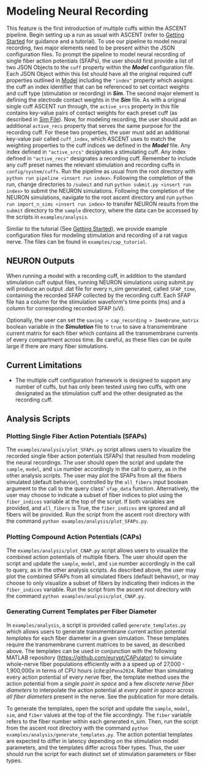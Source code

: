 # Modeling Neural Recording

This feature is the first introduction of multiple cuffs within the ASCENT pipeline. Begin setting up a run as usual with ASCENT (refer to [Getting Started](Getting_Started.md) for guidance and a tutorial). To use our pipeline to model neural recording, two major elements need to be present within the JSON configuration files. To prompt the pipeline to model neural recording of single fiber action potentials (SFAPs), the user should first provide a list of two JSON Objects to the `cuff` property within the **_Model_** configuration file. Each JSON Object within this list should have all the original required cuff properties outlined in [Model](JSON/JSON_parameters/model.md) including the `"index"` property which assigns the cuff an index identifier that can be referenced to set contact weights and cuff type (stimulation or recording) in **_Sim_**. The second major element is defining the electrode contact weights in the **_Sim_** file. As with a original single cuff ASCENT run through, the `active_srcs` property in this file contains key-value pairs of contact weights for each preset cuff (as described in [Sim File](JSON/JSON_parameters/sim.md)). Now, for modeling recording, the user should add an additional `active_recs` property that serves the same purpose for the recording cuff. For these two properties, the user must add an additional key-value pair called `cuff_index`, which ASCENT uses to match the weighting properties to the cuff indices we defined in the **_Model_** file. Any index defined in `"active_srcs"` designates a stimulating cuff. Any index defined in `"active_recs"` designates a recording cuff. Remember to include any cuff preset names the relevant stimulation and recording cuffs in `config/system/cuffs`. Run the pipeline as usual from the root directory with `python run pipeline <insert run index>`. Following the completion of the run, change directories to `/submit` and run `python submit.py <insert run index>` to submit the NEURON simulations. Following the completion of the NEURON simulations, navigate to the root ascent directory and run `python run import_n_sims <insert run index>` to transfer NEURON results from the `submit` directory to the `sample` directory, where the data can be accessed by the scripts in `examples/analysis`.

Similar to the tutorial (See [Getting Started](Getting_Started.md)), we provide example configuration files for modeling stimulation and recording of a rat vagus nerve. The files can be found in `examples/cap_tutorial`.


## NEURON Outputs

When running a model with a recording cuff, in addition to the standard stimulation cuff output files, running NEURON simulations using submit.py will produce an output .dat file for every n_sim generated, called `SFAP_time`, containing the recorded SFAP collected by the recording cuff. Each SFAP file has a column for the stimulation waveform's time points (ms) and a column for corresponding recorded SFAP (uV).

Optionally, the user can set the `saving > cap_recording > Imembrane_matrix` boolean variable in the **_Simulation_** file to `true` to save a transmembrane current matrix for each fiber which contains all the transmembrane currents of every compartment across time. Be careful, as these files can be quite large if there are many fiber simulations.


## Current Limitations

- The multiple cuff configuration framework is designed to support any number of cuffs, but has only been tested using two cuffs, with one designated as the stimulation cuff and the other designated as the recording cuff.

## Analysis Scripts

### Plotting Single Fiber Action Potentials (SFAPs)

The `examples/analysis/plot_SFAPs.py` script allows users to visualize the recorded single fiber action potentials (SFAPs) that resulted from modeling the neural recordings. The user should open the script and update the `sample`, `model`, and `sim` number accordingly in the call to query, as in the other analysis scripts. The user may plot the SFAPs from all the fibers simulated (default behavior), controlled by the `all_fibers` input boolean argument to the call to the query class' `sfap_data` function. Alternatively, the user may choose to indicate a subset of fiber indices to plot using the `fiber_indices` variable at the top of the script. If both variables are provided, and `all_fibers` is True, the `fiber_indices` are ignored and all fibers will be provided. Run the script from the ascent root directory with the command `python examples/analysis/plot_SFAPs.py`.

### Plotting Compound Action Potentials (CAPs)
The `examples/analysis/plot_CNAP.py` script allows users to visualize the combined action potentials of multiple fibers. The user should open the script and update the `sample`, `model`, and `sim` number accordingly in the call to query, as in the other analysis scripts. As described above, the user may plot the combined SFAPs from all simulated fibers (default behavior), or may choose to only visualize a subset of fibers by indicating their indices in the `fiber_indices` variable. Run the script from the ascent root directory with the command `python examples/analysis/plot_CNAP.py`.

### Generating Current Templates per Fiber Diameter

In `examples/analysis`, a script is provided called `generate_templates.py` which allows users to generate transmembrane current action potential _templates_ for each fiber diameter in a given simulation. These templates require the transmembrane current matrices to be saved, as described above. The templates can be used in conjunction with the following MATLAB repository (https://github.com/eurypt/CAPulator) to simulate whole-nerve fiber populations efficiently with a a speed up of 27,000 - 1,900,000x in terms of CPU hours {cite:p}`Pena2024`. Rather than simulating every action potential of every nerve fber, the template method uses the action potential from a _single point in space_ and a few _discrete nerve fiber diameters_ to interpolate the action potential at _every point in space_ across _all fiber diameters_ present in the nerve. See the publication for more details.

To generate the templates, open the script and update the `sample`, `model`, `sim`, and `fiber` values at the top of the file accordingly. The `fiber` variable refers to the fiber number within each generated n_sim. Then, run the script from the ascent root directory with the command `python examples/analysis/generate_templates.py`. The action potential templates are expected to differ in latency depending on the stimulation model parameters, and the templates differ across fiber types. Thus, the user should run the script for each distinct set of stimulation parameters or fiber types.
